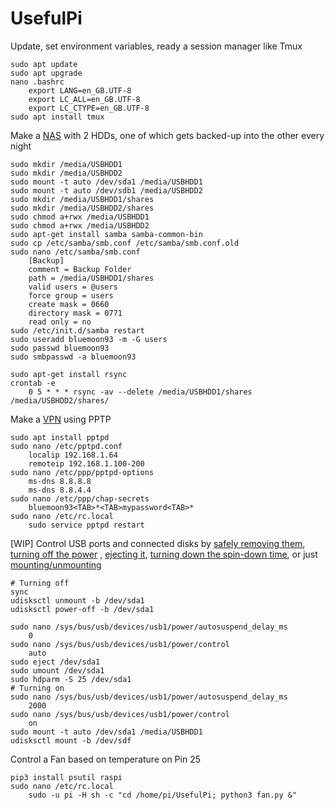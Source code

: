 # UsefulPi

Update, set environment variables, ready a session manager like Tmux 

    sudo apt update
    sudo apt upgrade
    nano .bashrc
        export LANG=en_GB.UTF-8
        export LC_ALL=en_GB.UTF-8
        export LC_CTYPE=en_GB.UTF-8
    sudo apt install tmux

Make a [NAS](https://www.howtogeek.com/139433/how-to-turn-a-raspberry-pi-into-a-low-power-network-storage-device/) with 2 HDDs, one of which gets backed-up into the other every night

    sudo mkdir /media/USBHDD1
    sudo mkdir /media/USBHDD2
    sudo mount -t auto /dev/sda1 /media/USBHDD1
    sudo mount -t auto /dev/sdb1 /media/USBHDD2
    sudo mkdir /media/USBHDD1/shares
    sudo mkdir /media/USBHDD2/shares
    sudo chmod a+rwx /media/USBHDD1
    sudo chmod a+rwx /media/USBHDD2
    sudo apt-get install samba samba-common-bin
    sudo cp /etc/samba/smb.conf /etc/samba/smb.conf.old
    sudo nano /etc/samba/smb.conf
        [Backup]
        comment = Backup Folder
        path = /media/USBHDD1/shares
        valid users = @users
        force group = users
        create mask = 0660
        directory mask = 0771
        read only = no
    sudo /etc/init.d/samba restart
    sudo useradd bluemoon93 -m -G users
    sudo passwd bluemoon93
    sudo smbpasswd -a bluemoon93
    
    sudo apt-get install rsync
    crontab -e
        0 5 * * * rsync -av --delete /media/USBHDD1/shares /media/USBHDD2/shares/
    
Make a [VPN](https://www.howtogeek.com/51237/setting-up-a-vpn-pptp-server-on-debian/) using PPTP

    sudo apt install pptpd
    sudo nano /etc/pptpd.conf
        localip 192.168.1.64
        remoteip 192.168.1.100-200
    sudo nano /etc/ppp/pptpd-options
        ms-dns 8.8.8.8
        ms-dns 8.8.4.4
    sudo nano /etc/ppp/chap-secrets
        bluemoon93<TAB>*<TAB>mypassword<TAB>*
    sudo nano /etc/rc.local
        sudo service pptpd restart

[WIP] Control USB ports and connected disks by [safely removing them](https://askubuntu.com/questions/532586/what-is-the-command-line-equivalent-of-safely-remove-drive), [turning off the power](https://stackoverflow.com/questions/4702216/controlling-a-usb-power-supply-on-off-with-linux) , [ejecting it](https://unix.stackexchange.com/questions/35508/eject-usb-drives-eject-command), [turning down the spin-down time](https://askubuntu.com/questions/39760/how-can-i-control-hdd-spin-down-time), or just [mounting/unmounting](https://askubuntu.com/questions/37767/how-to-access-a-usb-flash-drive-from-the-terminal)


    # Turning off
    sync
    udisksctl unmount -b /dev/sda1
    udisksctl power-off -b /dev/sda1
    
    sudo nano /sys/bus/usb/devices/usb1/power/autosuspend_delay_ms
        0
    sudo nano /sys/bus/usb/devices/usb1/power/control
        auto
    sudo eject /dev/sda1
    sudo umount /dev/sda1
    sudo hdparm -S 25 /dev/sda1
    # Turning on
    sudo nano /sys/bus/usb/devices/usb1/power/autosuspend_delay_ms
        2000
    sudo nano /sys/bus/usb/devices/usb1/power/control
        on
    sudo mount -t auto /dev/sda1 /media/USBHDD1
    udisksctl mount -b /dev/sdf
   

Control a Fan based on temperature on Pin 25

    pip3 install psutil raspi
    sudo nano /etc/rc.local
        sudo -u pi -H sh -c "cd /home/pi/UsefulPi; python3 fan.py &"
